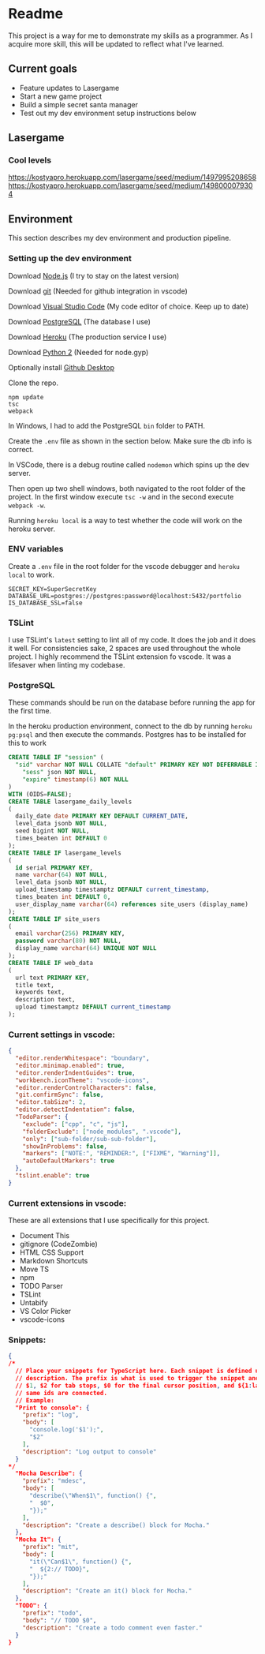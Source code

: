 # Readme
This project is a way for me to demonstrate my skills as a programmer. 
As I acquire more skill, this will be updated to reflect what I've learned. 

## Current goals
* Feature updates to Lasergame
* Start a new game project
* Build a simple secret santa manager
* Test out my dev environment setup instructions below


## Lasergame
### Cool levels
https://kostyapro.herokuapp.com/lasergame/seed/medium/1497995208658
https://kostyapro.herokuapp.com/lasergame/seed/medium/1498000079304

## Environment
This section describes my dev environment and production pipeline.

### Setting up the dev environment
Download [Node.js](https://nodejs.org/) (I try to stay on the latest version)

Download [git](https://git-scm.com/) (Needed for github integration in vscode)

Download [Visual Studio Code](https://code.visualstudio.com/) (My code editor of choice. Keep up to date)

Download [PostgreSQL](https://www.postgresql.org/) (The database I use)

Download [Heroku](https://www.heroku.com/) (The production service I use)

Download [Python 2](https://www.python.org/) (Needed for node.gyp)

Optionally install [Github Desktop](https://desktop.github.com/)

Clone the repo.

```
npm update
tsc
webpack
```

In Windows, I had to add the PostgreSQL `bin` folder to PATH.

Create the `.env` file as shown in the section below. Make sure the db info is correct.

In VSCode, there is a debug routine called `nodemon` which spins up the dev server.

Then open up two shell windows, both navigated to the root folder of the project. In the first window execute `tsc -w` and in the second execute `webpack -w`.

Running `heroku local` is a way to test whether the code will work on the heroku server.

### ENV variables
Create a `.env` file in the root folder for the vscode debugger and `heroku local` to work.

```
SECRET_KEY=SuperSecretKey
DATABASE_URL=postgres://postgres:password@localhost:5432/portfolio
IS_DATABASE_SSL=false
```

### TSLint

I use TSLint's `latest` setting to lint all of my code. It does the job and it does it well.
For consistencies sake, 2 spaces are used throughout the whole project. I highly recommend the TSLint extension fo
vscode. It was a lifesaver when linting my codebase.

### PostgreSQL

These commands should be run on the database before running the app for the first time.

In the heroku production environment, connect to the db by running `heroku pg:psql` and then execute the commands. 
Postgres has to be installed for this to work

```sql
CREATE TABLE IF "session" (
  "sid" varchar NOT NULL COLLATE "default" PRIMARY KEY NOT DEFERRABLE INITIALLY IMMEDIATE,
	"sess" json NOT NULL,
	"expire" timestamp(6) NOT NULL
)
WITH (OIDS=FALSE);
CREATE TABLE lasergame_daily_levels
(
  daily_date date PRIMARY KEY DEFAULT CURRENT_DATE,
  level_data jsonb NOT NULL,
  seed bigint NOT NULL,
  times_beaten int DEFAULT 0
);
CREATE TABLE IF lasergame_levels
(
  id serial PRIMARY KEY,
  name varchar(64) NOT NULL,
  level_data jsonb NOT NULL,
  upload_timestamp timestamptz DEFAULT current_timestamp,
  times_beaten int DEFAULT 0,
  user_display_name varchar(64) references site_users (display_name)
);
CREATE TABLE IF site_users
(
  email varchar(256) PRIMARY KEY,
  password varchar(80) NOT NULL,
  display_name varchar(64) UNIQUE NOT NULL
);
CREATE TABLE IF web_data
(
  url text PRIMARY KEY,
  title text,
  keywords text,
  description text,
  upload timestamptz DEFAULT current_timestamp
);
```

### Current settings in vscode:
```json
{
  "editor.renderWhitespace": "boundary",
  "editor.minimap.enabled": true,
  "editor.renderIndentGuides": true,
  "workbench.iconTheme": "vscode-icons",
  "editor.renderControlCharacters": false,
  "git.confirmSync": false,
  "editor.tabSize": 2,
  "editor.detectIndentation": false,
  "TodoParser": {
    "exclude": ["cpp", "c", "js"],
    "folderExclude": ["node_modules", ".vscode"],
    "only": ["sub-folder/sub-sub-folder"],
    "showInProblems": false,
    "markers": ["NOTE:", "REMINDER:", ["FIXME", "Warning"]],
    "autoDefaultMarkers": true
  },
  "tslint.enable": true
}
```

### Current extensions in vscode:
These are all extensions that I use specifically for this project.

* Document This
* gitignore (CodeZombie)
* HTML CSS Support
* Markdown Shortcuts
* Move TS
* npm
* TODO Parser
* TSLint
* Untabify
* VS Color Picker
* vscode-icons

### Snippets:
```json
{
/*
  // Place your snippets for TypeScript here. Each snippet is defined under a snippet name and has a prefix, body and 
  // description. The prefix is what is used to trigger the snippet and the body will be expanded and inserted. Possible variables are:
  // $1, $2 for tab stops, $0 for the final cursor position, and ${1:label}, ${2:another} for placeholders. Placeholders with the 
  // same ids are connected.
  // Example:
  "Print to console": {
    "prefix": "log",
    "body": [
      "console.log('$1');",
      "$2"
    ],
    "description": "Log output to console"
  }
*/
  "Mocha Describe": {
    "prefix": "mdesc",
    "body": [
      "describe(\"When$1\", function() {",
      "  $0",
      "});"
    ],
    "description": "Create a describe() block for Mocha."
  },
  "Mocha It": {
    "prefix": "mit",
    "body": [
      "it(\"Can$1\", function() {",
      "  ${2:// TODO}",
      "});"
    ],
    "description": "Create an it() block for Mocha."
  },
  "TODO": {
    "prefix": "todo",
    "body": "// TODO $0",
    "description": "Create a todo comment even faster."
  }
}
```